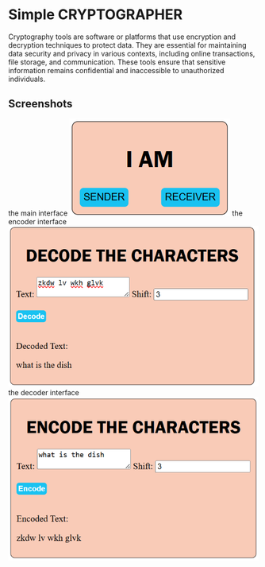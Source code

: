 
# Simple CRYPTOGRAPHER

Cryptography tools are software or platforms that use encryption and decryption techniques to protect data. They are essential for maintaining data security and privacy in various contexts, including online transactions, file storage, and communication. These tools ensure that sensitive information remains confidential and inaccessible to unauthorized individuals. 
## Screenshots
the main interface
![App Screenshot](images/ss1.png)
the encoder interface
![App Screenshot](images/ss2.png)
the decoder interface
![App Screenshot](images/ss3.png)
